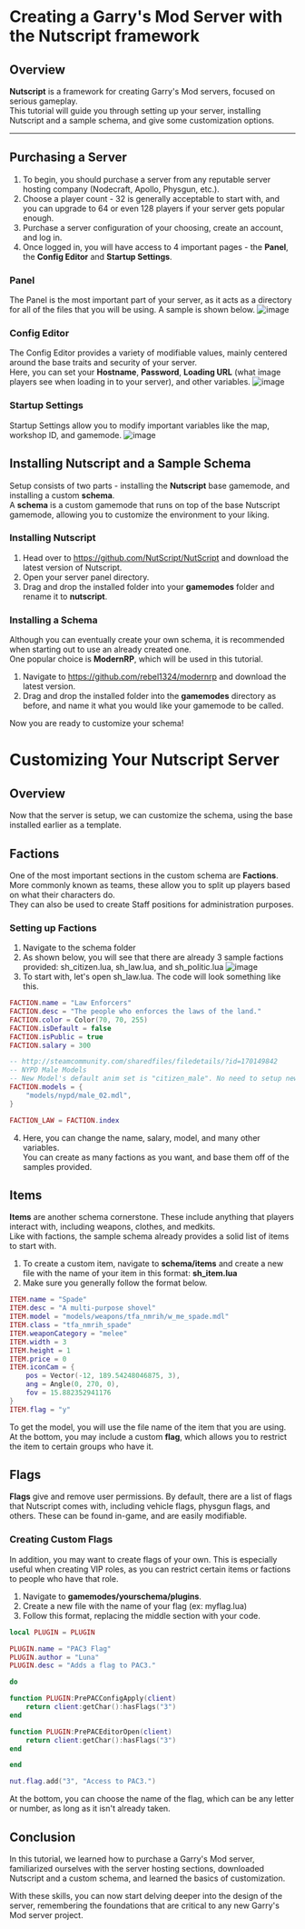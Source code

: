 # Creating a Garry's Mod Server with the Nutscript framework

## Overview
**Nutscript** is a framework for creating Garry's Mod servers, focused on serious gameplay.   
This tutorial will guide you through setting up your server, installing Nutscript and a sample schema, and give some customization options.

---

## Purchasing a Server
1. To begin, you should purchase a server from any reputable server hosting company (Nodecraft, Apollo, Physgun, etc.).  
2. Choose a player count - 32 is generally acceptable to start with, and you can upgrade to 64 or even 128 players if your server gets popular enough. 
3. Purchase a server configuration of your choosing, create an account, and log in.
43. Once logged in, you will have access to 4 important pages - the **Panel**, the **Config Editor** and **Startup Settings**.

### Panel
The Panel is the most important part of your server, as it acts as a directory for all of the files that you will be using.
A sample is shown below.
![image](panel.png)

### Config Editor
The Config Editor provides a variety of modifiable values, mainly centered around the base traits and security of your server.  
Here, you can set your **Hostname**, **Password**, **Loading URL** (what image players see when loading in to your server), and other variables.
![image](config.png)

### Startup Settings
Startup Settings allow you to modify important variables like the map, workshop ID, and gamemode.
![image](settings.png)

## Installing Nutscript and a Sample Schema
Setup consists of two parts - installing the **Nutscript** base gamemode, and installing a custom **schema**.   
A **schema** is a custom gamemode that runs on top of the base Nutscript gamemode, allowing you to customize the environment to your liking.

### Installing Nutscript
1. Head over to https://github.com/NutScript/NutScript and download the latest version of Nutscript.
2. Open your server panel directory.
3. Drag and drop the installed folder into your **gamemodes** folder and rename it to **nutscript**.

### Installing a Schema
Although you can eventually create your own schema, it is recommended when starting out to use an already created one.  
One popular choice is **ModernRP**, which will be used in this tutorial.
1. Navigate to https://github.com/rebel1324/modernrp and download the latest version.
2. Drag and drop the installed folder into the **gamemodes** directory as before, and name it what you would like your gamemode to be called.

Now you are ready to customize your schema!

# Customizing Your Nutscript Server

## Overview
Now that the server is setup, we can customize the schema, using the base installed earlier as a template.  

## Factions
One of the most important sections in the custom schema are **Factions**.  
More commonly known as teams, these allow you to split up players based on what their characters do.  
They can also be used to create Staff positions for administration purposes.

### Setting up Factions
1. Navigate to the schema folder
2. As shown below, you will see that there are already 3 sample factions provided: sh_citizen.lua, sh_law.lua, and sh_politic.lua
![image](faction_examples.png)
3. To start with, let's open sh_law.lua. The code will look something like this.  

```lua
FACTION.name = "Law Enforcers"
FACTION.desc = "The people who enforces the laws of the land."
FACTION.color = Color(70, 70, 255)
FACTION.isDefault = false
FACTION.isPublic = true
FACTION.salary = 300

-- http://steamcommunity.com/sharedfiles/filedetails/?id=170149842
-- NYPD Male Models
-- New Model's default anim set is "citizen_male". No need to setup new animset.
FACTION.models = {
	"models/nypd/male_02.mdl",
}

FACTION_LAW = FACTION.index
```  



4. Here, you can change the name, salary, model, and many other variables.  
You can create as many factions as you want, and base them off of the samples provided.

## Items
**Items** are another schema cornerstone. These include anything that players interact with, including weapons, clothes, and medkits.  
Like with factions, the sample schema already provides a solid list of items to start with.

1. To create a custom item, navigate to **schema/items** and create a new file with the name of your item in this format: **sh_item.lua**
2. Make sure you generally follow the format below.

```lua
ITEM.name = "Spade" 
ITEM.desc = "A multi-purpose shovel"
ITEM.model = "models/weapons/tfa_nmrih/w_me_spade.mdl"
ITEM.class = "tfa_nmrih_spade"
ITEM.weaponCategory = "melee"
ITEM.width = 3
ITEM.height = 1
ITEM.price = 0
ITEM.iconCam = {
    pos = Vector(-12, 189.54248046875, 3),
    ang = Angle(0, 270, 0),
    fov = 15.882352941176
}
ITEM.flag = "y"
```

To get the model, you will use the file name of the item that you are using.  
At the bottom, you may include a custom **flag**, which allows you to restrict the item to certain groups who have it.

## Flags
**Flags** give and remove user permissions. By default, there are a list of flags that Nutscript comes with, including vehicle flags, physgun flags, and others. These can be found in-game, and are easily modifiable.

### Creating Custom Flags
In addition, you may want to create flags of your own. This is especially useful when creating VIP roles, as you can restrict certain items or factions to people who have that role.
1. Navigate to **gamemodes/yourschema/plugins**.
2. Create a new file with the name of your flag (ex: myflag.lua)
3. Follow this format, replacing the middle section with your code.  

```lua
local PLUGIN = PLUGIN

PLUGIN.name = "PAC3 Flag"
PLUGIN.author = "Luna"
PLUGIN.desc = "Adds a flag to PAC3."

do

function PLUGIN:PrePACConfigApply(client)
	return client:getChar():hasFlags("3")
end

function PLUGIN:PrePACEditorOpen(client)
    return client:getChar():hasFlags("3")
end

end

nut.flag.add("3", "Access to PAC3.")
```

At the bottom, you can choose the name of the flag, which can be any letter or number, as long as it isn't already taken.  

## Conclusion
In this tutorial, we learned how to purchase a Garry's Mod server, familiarized ourselves with the server hosting sections, downloaded Nutscript and a custom schema, and learned the basics of customization.

With these skills, you can now start delving deeper into the design of the server, remembering the foundations that are critical to any new Garry's Mod server project.
